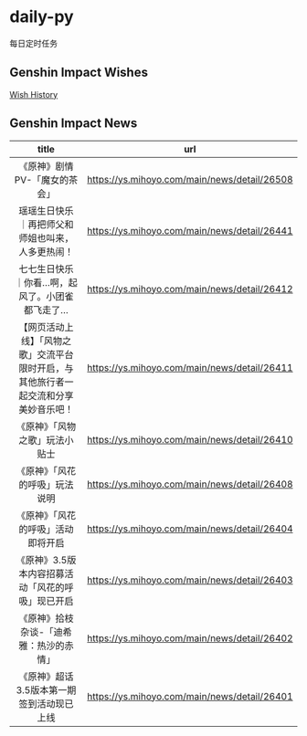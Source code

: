 # daily-py
每日定时任务


## Genshin Impact Wishes
[Wish History](./genshin_impact_wish.md)


## Genshin Impact News

| title | url |
|:---:|:---:|
| 《原神》剧情PV-「魔女的茶会」 | https://ys.mihoyo.com/main/news/detail/26508 |
| 瑶瑶生日快乐｜再把师父和师姐也叫来，人多更热闹！ | https://ys.mihoyo.com/main/news/detail/26441 |
| 七七生日快乐｜你看…啊，起风了。小团雀都飞走了… | https://ys.mihoyo.com/main/news/detail/26412 |
| 【网页活动上线】「风物之歌」交流平台限时开启，与其他旅行者一起交流和分享美妙音乐吧！ | https://ys.mihoyo.com/main/news/detail/26411 |
| 《原神》「风物之歌」玩法小贴士 | https://ys.mihoyo.com/main/news/detail/26410 |
| 《原神》「风花的呼吸」玩法说明 | https://ys.mihoyo.com/main/news/detail/26408 |
| 《原神》「风花的呼吸」活动即将开启 | https://ys.mihoyo.com/main/news/detail/26404 |
| 《原神》3.5版本内容招募活动「风花的呼吸」现已开启 | https://ys.mihoyo.com/main/news/detail/26403 |
| 《原神》拾枝杂谈-「迪希雅：热沙的赤情」 | https://ys.mihoyo.com/main/news/detail/26402 |
| 《原神》超话3.5版本第一期签到活动现已上线 | https://ys.mihoyo.com/main/news/detail/26401 |

